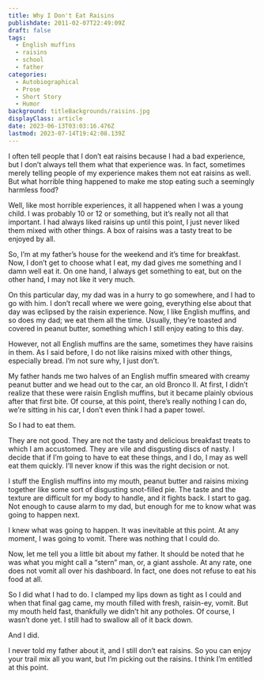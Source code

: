 ```yaml
---
title: Why I Don't Eat Raisins
publishdate: 2011-02-07T22:49:09Z
draft: false
tags:
  - English muffins
  - raisins
  - school
  - father
categories:
  - Autobiographical
  - Prose
  - Short Story
  - Humor
background: titleBackgrounds/raisins.jpg
displayClass: article
date: 2023-06-13T03:03:16.476Z
lastmod: 2023-07-14T19:42:08.139Z
---
```


I often tell people that I don’t eat raisins because I had a bad experience, but I don’t always tell them what that experience was. In fact, sometimes merely telling people of my experience makes them not eat raisins as well. But what horrible thing happened to make me stop eating such a seemingly harmless food?

<!--more-->

Well, like most horrible experiences, it all happened when I was a young child. I was probably 10 or 12 or something, but it’s really not all that important.  I had always liked raisins up until this point, I just never liked them mixed with other things. A box of raisins was a tasty treat to be enjoyed by all.

So, I’m at my father’s house for the weekend and it’s time for breakfast. Now, I don’t get to choose what I eat, my dad gives me something and I damn well eat it. On one hand, I always get something to eat, but on the other hand, I may not like it very much.

On this particular day, my dad was in a hurry to go somewhere, and I had to go with him. I don’t recall where we were going, everything else about that day was eclipsed by the raisin experience. Now, I like English muffins, and so does my dad; we eat them all the time. Usually, they’re toasted and covered in peanut butter, something which I still enjoy eating to this day.

However, not all English muffins are the same, sometimes they have raisins in them. As I said before, I do not like raisins mixed with other things, especially bread. I’m not sure why, I just don’t.

My father hands me two halves of an English muffin smeared with creamy peanut butter and we head out to the car, an old Bronco II. At first, I didn’t realize that these were raisin English muffins, but it became plainly obvious after that first bite. Of course, at this point, there’s really nothing I can do, we’re sitting in his car, I don’t even think I had a paper towel.

So I had to eat them.

They are not good. They are not the tasty and delicious breakfast treats to which I am accustomed. They are vile and disgusting discs of nasty. I decide that if I’m going to have to eat these things, and I do, I may as well eat them quickly. I’ll never know if this was the right decision or not.

I stuff the English muffins into my mouth, peanut butter and raisins mixing together like some sort of disgusting snot-filled pie. The taste and the texture are difficult for my body to handle, and it fights back. I start to gag. Not enough to cause alarm to my dad, but enough for me to know what was going to happen next.

I knew what was going to happen. It was inevitable at this point. At any moment, I was going to vomit. There was nothing that I could do.

Now, let me tell you a little bit about my father. It should be noted that he was what you might call a “stern” man, or, a giant asshole. At any rate, one does not vomit all over his dashboard. In fact, one does not refuse to eat his food at all.

So I did what I had to do. I clamped my lips down as tight as I could and when that final gag came, my mouth filled with fresh, raisin-ey, vomit. But my mouth held fast, thankfully we didn’t hit any potholes. Of course, I wasn’t done yet. I still had to swallow all of it back down.

And I did.

I never told my father about it, and I still don’t eat raisins. So you can enjoy your trail mix all you want, but I’m picking out the raisins. I think I’m entitled at this point.
